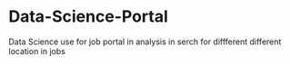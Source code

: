 # Data-Science-Portal
Data Science use for job portal in analysis in serch for diffferent different location in jobs
